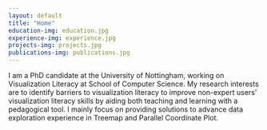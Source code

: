 ```yaml
---
layout: default
title: "Home"
education-img: education.jpg
experience-img: experience.jpg
projects-img: projects.jpg
publications-img: publications.jpg
---
```



I am a PhD candidate at the University of Nottingham, working on Visualization Literacy at School of Computer Science. My research interests are to identify barriers to visualization literacy to improve non-expert users' visualization literacy skills by aiding both teaching and learning with a pedagogical tool. I mainly focus on providing solutions to advance data exploration experience in Treemap and Parallel Coordinate Plot.
